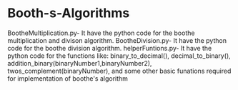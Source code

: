 # Booth-s-Algorithms
BootheMultiplication.py- It have the python code for the boothe multiplication and divison algorithm.
BootheDivision.py- It have the python code for the boothe division algorithm.
helperFuntions.py- It have the python code for the functions like:
                    binary_to_decimal(),
                    decimal_to_binary(),
                    addition_binary(binaryNumber1,binaryNumber2),
                    twos_complement(binaryNumber),
                  and some other basic funations required for implementation of boothe's algorithm

